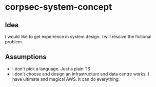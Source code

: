 # corpsec-system-concept

## Idea
I would like to get experience in system design.
I will resolve the fictional problem.

## Assumptions
- I don't pick a language. Just a plain TS
- I don't choose and design an infrastructure and data centre works. I have ultimate and magical AWS. It can do everything.
